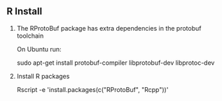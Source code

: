 ## R Install
1. The RProtoBuf package has extra dependencies in the protobuf toolchain
    <!-- Documentation from https://github.com/eddelbuettel/rprotobuf -->
    On Ubuntu run:
    
    
    sudo apt-get install protobuf-compiler libprotobuf-dev libprotoc-dev

2. Install R packages


    Rscript -e 'install.packages(c("RProtoBuf", "Rcpp"))' 

